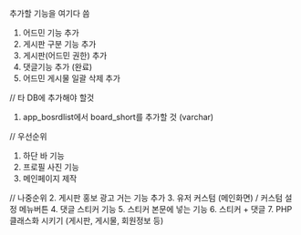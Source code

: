 추가할 기능을 여기다 씀

1. 어드민 기능 추가
2. 게시판 구분 기능 추가
3. 게시판(어드민 권한) 추가
4. 댓글기능 추가 (완료)
5. 어드민 게시물 일괄 삭제 추가

// 타 DB에 추가해야 할것
1. app_bosrdlist에서 board_short를 추가할 것 (varchar)

// 우선순위
1. 하단 바 기능 
2. 프로필 사진 기능
3. 메인페이지 제작

// 나중순위
2. 게시판 홍보 광고 거는 기능 추가
3. 유저 커스텀 (메인화면) / 커스텀 설정 메뉴버튼
4. 댓글 스티커 기능
5. 스티커 본문에 넣는 기능
6. 스티커 + 댓글
7. PHP 클래스화 시키기 (게시판, 게시물, 회원정보 등)